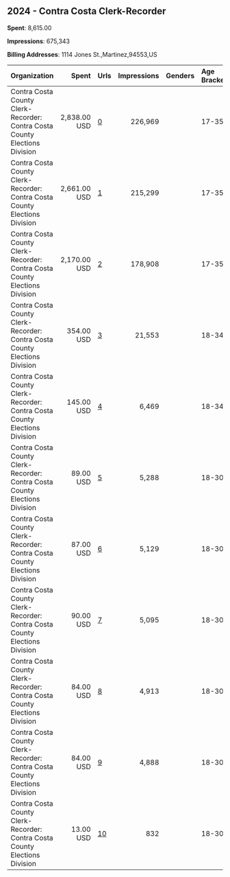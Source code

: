 ## 2024 - Contra Costa Clerk-Recorder 
**Spent**: 8,615.00

**Impressions**: 675,343

**Billing Addresses**: 1114 Jones St.,Martinez,94553,US

|Organization|Spent|Urls|Impressions|Genders|Age Brackets|Country Codes|
|:---|---:|:---|---:|:---|:---|:---|
|Contra Costa County Clerk-Recorder: Contra Costa County Elections Division|2,838.00 USD|[0](https://www.snap.com/political-ads/asset/d0fdbdbc391c9b8d64f5e1fd4a93d7610f819452af8fd138db442b63fe383a99?mediaType=mp4)|226,969||17-35|united states|
|Contra Costa County Clerk-Recorder: Contra Costa County Elections Division|2,661.00 USD|[1](https://www.snap.com/political-ads/asset/a90bdc38763f04f25d7bf87f0d1183a6a6dd49a0d23a53674d2b89436ee9f350?mediaType=mp4)|215,299||17-35|united states|
|Contra Costa County Clerk-Recorder: Contra Costa County Elections Division|2,170.00 USD|[2](https://www.snap.com/political-ads/asset/f2447366b6f2b14dd73e007d19c9728e117e4830fe775cd3efdd0a2147db4610?mediaType=mp4)|178,908||17-35|united states|
|Contra Costa County Clerk-Recorder: Contra Costa County Elections Division|354.00 USD|[3](https://www.snap.com/political-ads/asset/f4d045d082d4ea2a2ee06db87ebd40d28f12f4c5feda56704f07e3258e4d5045?mediaType=mp4)|21,553||18-34|united states|
|Contra Costa County Clerk-Recorder: Contra Costa County Elections Division|145.00 USD|[4](https://www.snap.com/political-ads/asset/735f9e3f13649a549c64a073726710804bb317dd2a75e9332874cb8c5a5170cd?mediaType=mp4)|6,469||18-34|united states|
|Contra Costa County Clerk-Recorder: Contra Costa County Elections Division|89.00 USD|[5](https://www.snap.com/political-ads/asset/4e513eca7a3be29a60e476da6db95d60ebcd600e2eb6ecf9462a5d3180fa5aed?mediaType=mp4)|5,288||18-30|united states|
|Contra Costa County Clerk-Recorder: Contra Costa County Elections Division|87.00 USD|[6](https://www.snap.com/political-ads/asset/6170df011f4297042699282c6eede336a878c9ad91bbed9f32b401d02c84bfdb?mediaType=mp4)|5,129||18-30|united states|
|Contra Costa County Clerk-Recorder: Contra Costa County Elections Division|90.00 USD|[7](https://www.snap.com/political-ads/asset/c7fb49fb32541d96541aebe4b68a1e8542e8cc4f08cf36914f325bde72561859?mediaType=mp4)|5,095||18-30|united states|
|Contra Costa County Clerk-Recorder: Contra Costa County Elections Division|84.00 USD|[8](https://www.snap.com/political-ads/asset/08b2f5176bb3d86519982e32235644a62e95e530f5f654c35cc43c5ee293f03a?mediaType=mp4)|4,913||18-30|united states|
|Contra Costa County Clerk-Recorder: Contra Costa County Elections Division|84.00 USD|[9](https://www.snap.com/political-ads/asset/1de4532731a1a61d5a5d5debffbbf4c2ec57894dc31ab6d6301371106e448549?mediaType=mp4)|4,888||18-30|united states|
|Contra Costa County Clerk-Recorder: Contra Costa County Elections Division|13.00 USD|[10](https://www.snap.com/political-ads/asset/20d865311ea1516202f08c8da9d70144230a1a41153143fe81fed89b536f9005?mediaType=png)|832||18-30|united states|
